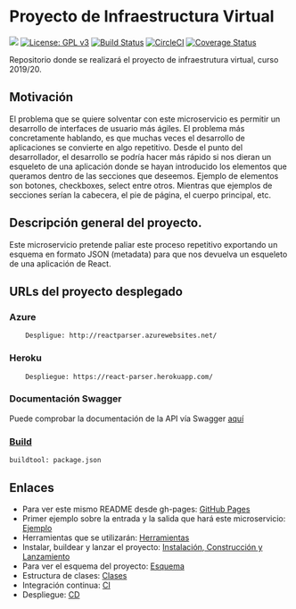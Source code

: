 # Proyecto de Infraestructura Virtual

![](https://github.com/iscoct/proyectoInfraestructuraVirtual/workflows/ReactParser/badge.svg)
[![License: GPL v3](https://img.shields.io/badge/License-GPLv3-blue.svg)](https://www.gnu.org/licenses/gpl-3.0)
[![Build Status](https://travis-ci.com/iscoct/proyectoInfraestructuraVirtual.svg?branch=master)](https://travis-ci.com/iscoct/proyectoInfraestructuraVirtual)
[![CircleCI](https://circleci.com/gh/iscoct/proyectoInfraestructuraVirtual.svg?style=svg)](https://circleci.com/gh/iscoct/proyectoInfraestructuraVirtual)
[![Coverage Status](https://coveralls.io/repos/github/iscoct/proyectoInfraestructuraVirtual/badge.svg?branch=master)](https://coveralls.io/github/iscoct/proyectoInfraestructuraVirtual?branch=master)

Repositorio donde se realizará el proyecto de infraestrutura virtual, curso 2019/20.

## Motivación

El problema que se quiere solventar con este microservicio es permitir un desarrollo de interfaces de usuario más ágiles.
El problema más concretamente hablando, es que muchas veces el desarrollo de aplicaciones se convierte en algo repetitivo.
Desde el punto del desarrollador, el desarrollo se podría hacer más rápido si nos dieran un esqueleto de una aplicación donde se hayan introducido los elementos que queramos dentro de las secciones que deseemos.
Ejemplo de elementos son botones, checkboxes, select entre otros. Mientras que ejemplos de secciones serían la cabecera, el pie de página, el cuerpo principal, etc.

## Descripción general del proyecto.

Este microservicio pretende paliar este proceso repetitivo exportando un esquema en formato JSON (metadata) para que nos devuelva un esqueleto de una aplicación de React.

## URLs del proyecto desplegado

### Azure

```
    Despligue: http://reactparser.azurewebsites.net/
```

### Heroku

```
    Despliegue: https://react-parser.herokuapp.com/
```

### Documentación Swagger

Puede comprobar la documentación de la API vía Swagger [aquí](https://react-parser.herokuapp.com/api-doc/)

### [Build](https://iscoct.github.io/proyectoInfraestructuraVirtual/docs/lanzamiento)

```
buildtool: package.json
```

## Enlaces

- Para ver este mismo README desde gh-pages: [GitHub Pages](https://iscoct.github.io/proyectoInfraestructuraVirtual/)
- Primer ejemplo sobre la entrada y la salida que hará este microservicio: [Ejemplo](https://iscoct.github.io/proyectoInfraestructuraVirtual/docs/ejemplo)
- Herramientas que se utilizarán: [Herramientas](https://iscoct.github.io/proyectoInfraestructuraVirtual/docs/herramientas)
- Instalar, buildear y lanzar el proyecto: [Instalación, Construcción y Lanzamiento](https://iscoct.github.io/proyectoInfraestructuraVirtual/docs/lanzamiento)
- Para ver el esquema del proyecto: [Esquema](https://iscoct.github.io/proyectoInfraestructuraVirtual/docs/esquema)
- Estructura de clases: [Clases](https://iscoct.github.io/proyectoInfraestructuraVirtual/docs/clases)
- Integración continua: [CI](https://iscoct.github.io/proyectoInfraestructuraVirtual/docs/ci)
- Despliegue: [CD](https://iscoct.github.io/proyectoInfraestructuraVirtual/docs/cd)